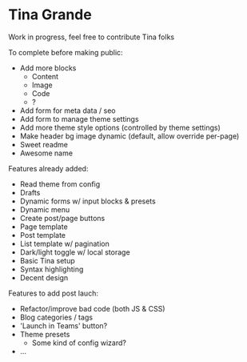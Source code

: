 # Tina Grande

Work in progress, feel free to contribute Tina folks

To complete before making public:

- Add more blocks
  - Content
  - Image
  - Code
  - ?
- Add form for meta data / seo
- Add form to manage theme settings
- Add more theme style options (controlled by theme settings)
- Make header bg image dynamic (default, allow override per-page)
- Sweet readme
- Awesome name

Features already added:

- Read theme from config
- Drafts
- Dynamic forms w/ input blocks & presets
- Dynamic menu
- Create post/page buttons
- Page template
- Post template
- List template w/ pagination
- Dark/light toggle w/ local storage
- Basic Tina setup
- Syntax highlighting
- Decent design

Features to add post lauch:

- Refactor/improve bad code (both JS & CSS)
- Blog categories / tags
- 'Launch in Teams' button?
- Theme presets
  - Some kind of config wizard?
- ...
